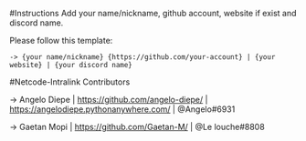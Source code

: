 #Instructions
Add your name/nickname, github account, website if exist and discord name.

Please follow this template:

	-> {your name/nickname} {https://github.com/your-account} | {your website} | {your discord name}



#Netcode-Intralink Contributors

-> Angelo Diepe | https://github.com/angelo-diepe/ | https://angelodiepe.pythonanywhere.com/ | @Angelo#6931

-> Gaetan Mopi | https://github.com/Gaetan-M/ | @Le louche#8808
